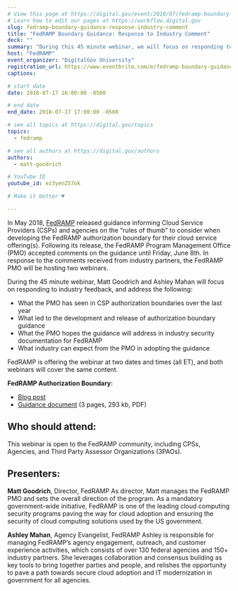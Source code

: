 ```yaml
---
# View this page at https://digital.gov/event/2018/07/fedramp-boundary-guidance-response-industry-comment
# Learn how to edit our pages at https://workflow.digital.gov
slug: fedramp-boundary-guidance-response-industry-comment
title: "FedRAMP Boundary Guidance: Response to Industry Comment"
deck: ""
summary: "During this 45 minute webinar, we will focus on responding to industry feedback from the May 2018 guidance that FedRAMP released to inform Cloud Service Providers (CSPs) and agencies on the “rules of thumb” to consider when developing the FedRAMP authorization boundary for their cloud service offering(s)."
host: "FedRAMP"
event_organizer: "DigitalGov University"
registration_url: https://www.eventbrite.com/e/fedramp-boundary-guidance-response-to-industry-comment-registration-47678739393
captions: 

# start date
date: 2018-07-17 16:00:00 -0500

# end date
end_date: 2018-07-17 17:00:00 -0500

# see all topics at https://digital.gov/topics
topics: 
  - fedramp

# see all authors at https://digital.gov/authors
authors: 
  - matt-goodrich

# YouTube ID
youtube_id: ez3yenZ57ok

# Make it better ♥

---
```


In May 2018, [FedRAMP](https://www.fedramp.gov/) released guidance informing Cloud Service Providers (CSPs) and agencies on the “rules of thumb” to consider when developing the FedRAMP authorization boundary for their cloud service offering(s). Following its release, the FedRAMP Program Management Office (PMO) accepted comments on the guidance until Friday, June 8th. In response to the comments received from industry partners, the FedRAMP PMO will be hosting two webinars. 

During the 45 minute webinar, Matt Goodrich and Ashley Mahan will focus on responding to industry feedback, and address the following:

- What the PMO has seen in CSP authorization boundaries over the last year
- What led to the development and release of authorization boundary guidance 
- What the PMO hopes the guidance will address in industry security documentation for FedRAMP
- What industry can expect from the PMO in adopting the guidance

FedRAMP is offering the webinar at two dates and times (all ET), and both webinars will cover the same content. 

**FedRAMP Authorization Boundary**: 

 * [Blog post](https://www.fedramp.gov/fedramp-authorization-boundary-guidance-released/) 
 * [Guidance document](https://www.fedramp.gov/assets/resources/documents/CSP_A_FedRAMP_Authorization_Boundary_Guidance.pdf) (3 pages, 293 kb, PDF) 

## Who should attend: 

This webinar is open to the FedRAMP community, including CPSs, Agencies, and Third Party Assessor Organizations (3PAOs).

## Presenters: 

**Matt Goodrich**, Director, FedRAMP 
As director, Matt manages the FedRAMP PMO and sets the overall direction of the program. As a mandatory government-wide initiative, FedRAMP is one of the leading cloud computing security programs paving the way for cloud adoption and ensuring the security of cloud computing solutions used by the US government.

**Ashley Mahan**, Agency Evangelist, FedRAMP 
Ashley is responsible for managing FedRAMP’s agency engagement, outreach, and customer experience activities, which consists of over 130 federal agencies and 150+ industry partners. She leverages collaboration and consensus building as key tools to bring together parties and people, and relishes the opportunity to pave a path towards secure cloud adoption and IT modernization in government for all agencies.
